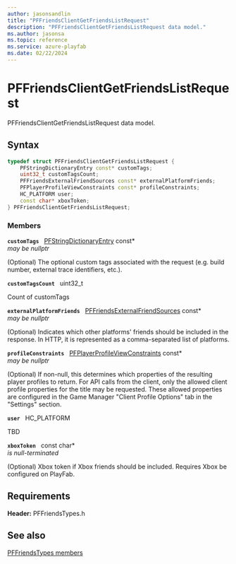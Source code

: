 ```yaml
---
author: jasonsandlin
title: "PFFriendsClientGetFriendsListRequest"
description: "PFFriendsClientGetFriendsListRequest data model."
ms.author: jasonsa
ms.topic: reference
ms.service: azure-playfab
ms.date: 02/22/2024
---
```


# PFFriendsClientGetFriendsListRequest  

PFFriendsClientGetFriendsListRequest data model.  

## Syntax  
  
```cpp
typedef struct PFFriendsClientGetFriendsListRequest {  
    PFStringDictionaryEntry const* customTags;  
    uint32_t customTagsCount;  
    PFFriendsExternalFriendSources const* externalPlatformFriends;  
    PFPlayerProfileViewConstraints const* profileConstraints;  
    HC_PLATFORM user;  
    const char* xboxToken;  
} PFFriendsClientGetFriendsListRequest;  
```
  
### Members  
  
**`customTags`** &nbsp; [PFStringDictionaryEntry](../../pftypes/structs/pfstringdictionaryentry.md) const*  
*may be nullptr*  
  
(Optional) The optional custom tags associated with the request (e.g. build number, external trace identifiers, etc.).
  
**`customTagsCount`** &nbsp; uint32_t  
  
Count of customTags
  
**`externalPlatformFriends`** &nbsp; [PFFriendsExternalFriendSources](../enums/pffriendsexternalfriendsources.md) const*  
*may be nullptr*  
  
(Optional) Indicates which other platforms' friends should be included in the response. In HTTP, it is represented as a comma-separated list of platforms.
  
**`profileConstraints`** &nbsp; [PFPlayerProfileViewConstraints](../../pftypes/structs/pfplayerprofileviewconstraints.md) const*  
*may be nullptr*  
  
(Optional) If non-null, this determines which properties of the resulting player profiles to return. For API calls from the client, only the allowed client profile properties for the title may be requested. These allowed properties are configured in the Game Manager "Client Profile Options" tab in the "Settings" section.
  
**`user`** &nbsp; HC_PLATFORM  
  
TBD  
  
**`xboxToken`** &nbsp; const char*  
*is null-terminated*  
  
(Optional) Xbox token if Xbox friends should be included. Requires Xbox be configured on PlayFab.
  
  
## Requirements  
  
**Header:** PFFriendsTypes.h
  
## See also  
[PFFriendsTypes members](../pffriendstypes_members.md)  

  
  
